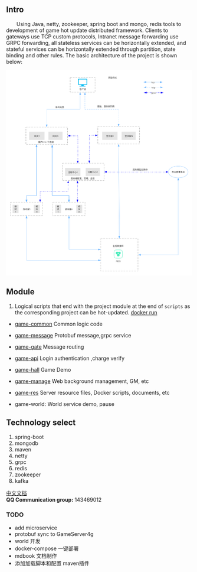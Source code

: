 
## Intro
&emsp;&emsp;Using Java, netty, zookeeper, spring boot and mongo, redis tools to development of game hot update distributed framework.
Clients to gateways use TCP custom protocols, Intranet message forwarding use GRPC forwarding, 
all stateless services can be horizontally extended, and stateful services can be horizontally extended through partition, state binding and other rules.
The basic architecture of the project is shown below:


![Architecture diagram](game-res/img/game_architecture.png) 




## Module
1. Logical scripts that end with the project module at the end of `scripts` as the corresponding project can be hot-updated. [docker run](game-res/docker/local/DockerLocalRun.md)  
* [game-common](game-common/README.md) Common logic code  

* [game-message](game-message/README.md) Protobuf message,grpc service  

* [game-gate](game-gate/README.md) Message routing 

* [game-api](game-api/README.md) Login authentication ,charge verify

* [game-hall](game-hall/README.md) Game Demo 

* [game-manage](game-manage/README.md) Web background management, GM, etc

* [game-res](game-res/README.md) Server resource files, Docker scripts, documents, etc
* game-world: World service demo, pause  




## Technology select
1. spring-boot 
2. mongodb 
3. maven 
4. netty 
5. grpc 
6. redis 
7. zookeeper
8. kafka
  
  
  
[中文文档](https://blog.csdn.net/jzhiy/category_10634655.html)  
**QQ Communication group:** 143469012


### TODO
* add microservice
* protobuf sync to GameServer4g
 * world 开发
 * docker-compose 一键部署
 * mdbook 文档制作
 * 添加加载脚本和配置 maven插件

